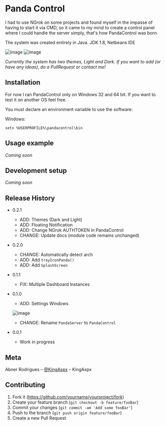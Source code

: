 # Panda Control

I had to use NGrok on some projects and found myself in the impasse of having to start it via CMD, so it came to my mind to create a control panel where I could handle the server simply, that's how PandaControl was born.

The system was created entirely in Java.
JDK 1.8, Netbeans IDE

![image](https://user-images.githubusercontent.com/40338524/64138674-62736000-cdd4-11e9-97c7-90623b2cfe3d.png)
![image](https://user-images.githubusercontent.com/40338524/64138646-2e983a80-cdd4-11e9-87b4-838a1b0dc322.png)

_Currently the system has two themes, Light and Dark. If you want to add (or have any ideas), do a PullRequest or contact me!_

## Installation

For now I ran PandaControl only on Windows 32 and 64 bit. If you want to test it on another OS feel free.

You must declare an environment variable to use the software:

Windows:

```
setx %USERPROFILE%\pandacontrol\bin
```

## Usage example

_Coming soon_

## Development setup

_Coming soon_

## Release History

* 0.2.1
    * ADD: Themes (Dark and Light)
    * ADD: Floating Notification
    * ADD: Change NGrok AUTHTOKEN in PandaControl
    * CHANGE: Update docs (module code remains unchanged)
* 0.2.0
    * CHANGE: Automatically detect arch
    * ADD: Add `trayIconPanda()`
    * ADD: Add `SplashScreen`
* 0.1.1
    * FIX: Multiple Dashboard Instances
* 0.1.0
    * ADD: Settings Windows
    
    ![image](https://user-images.githubusercontent.com/40338524/64139383-0d851900-cdd7-11e9-994e-42041720bb06.png)
    * CHANGE: Rename `PandaServer` to `PandaControl`
* 0.0.1
    * Work in progress

## Meta

Abner Rodrigues – [@KingAspx](https://github.com/kingaspx) – KingAspx

## Contributing

1. Fork it (<https://github.com/yourname/yourproject/fork>)
2. Create your feature branch (`git checkout -b feature/fooBar`)
3. Commit your changes (`git commit -am 'Add some fooBar'`)
4. Push to the branch (`git push origin feature/fooBar`)
5. Create a new Pull Request

<!-- Markdown link & img dfn's -->
[npm-image]: https://img.shields.io/npm/v/datadog-metrics.svg?style=flat-square
[npm-url]: https://npmjs.org/package/datadog-metrics
[npm-downloads]: https://img.shields.io/npm/dm/datadog-metrics.svg?style=flat-square
[travis-image]: https://img.shields.io/travis/dbader/node-datadog-metrics/master.svg?style=flat-square
[travis-url]: https://travis-ci.org/dbader/node-datadog-metrics
[wiki]: https://github.com/yourname/yourproject/wiki
